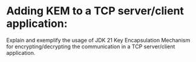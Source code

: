 # Adding KEM to a TCP server/client application:
Explain and exemplify the usage of JDK 21 Key Encapsulation Mechanism for encrypting/decrypting the communication in a TCP server/client application.